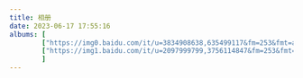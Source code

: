 ```yaml
---
title: 相册
date: 2023-06-17 17:55:16
albums: [
        ["https://img0.baidu.com/it/u=3834908638,635499117&fm=253&fmt=auto&app=120&f=JPEG?w=1422&h=800","https://img1.baidu.com/it/u=640593135,209279600&fm=253&fmt=auto&app=138&f=JPEG?w=889&h=500","春迈喜欢的"],
        ["https://img1.baidu.com/it/u=2097999799,3756114847&fm=253&fmt=auto&app=138&f=JPEG?w=750&h=500","https://img2.baidu.com/it/u=1693058886,815993951&fm=253&fmt=auto&app=138&f=JPEG?w=889&h=500","刘航喜欢的"]
        ]
---
```

<!-- ![美女](https://gimg2.baidu.com/image_search/src=http%3A%2F%2Fsafe-img.xhscdn.com%2Fbw1%2F22b9b953-ab85-4731-a89d-ae6a80120c40%3FimageView2%2F2%2Fw%2F1080%2Fformat%2Fjpg&refer=http%3A%2F%2Fsafe-img.xhscdn.com&app=2002&size=f9999,10000&q=a80&n=0&g=0n&fmt=auto?sec=1689588685&t=0f7aeb9c07a6bde4a41f154e14ac27da) -->